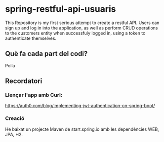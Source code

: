 # spring-restful-api-usuaris
This Repository is my first serious attempt to create a restful API. 
Users can sign up and log in into the application, as well as perform CRUD operations to the customers entity when successfuly logged in, using a token to authenticate themselves. 

## Què fa cada part del codi?
Polla

## Recordatori
### Llençar l'app amb Curl:
https://auth0.com/blog/implementing-jwt-authentication-on-spring-boot/

### Creació
He baixat un projecte Maven de start.spring.io amb les dependències WEB, JPA, H2. 
